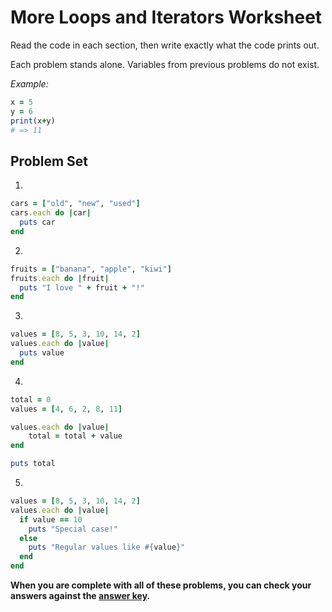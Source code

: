 # More Loops and Iterators Worksheet

Read the code in each section, then write exactly what the code prints out.

Each problem stands alone. Variables from previous problems do not exist.

*Example:*
```ruby
x = 5
y = 6
print(x+y)
# => 11
```

## Problem Set

1.
```ruby
cars = ["old", "new", "used"]
cars.each do |car|
  puts car
end
```

2.
```ruby
fruits = ["banana", "apple", "kiwi"]
fruits.each do |fruit|
  puts "I love " + fruit + "!"
end
```

3.
```ruby
values = [8, 5, 3, 10, 14, 2]
values.each do |value|
  puts value
end
```

4.
```ruby
total = 0
values = [4, 6, 2, 8, 11]

values.each do |value|
    total = total + value
end

puts total
```

5.
```ruby
values = [8, 5, 3, 10, 14, 2]
values.each do |value|
  if value == 10
    puts "Special case!"
  else
    puts "Regular values like #{value}"
  end
end
```


**When you are complete with all of these problems, you can check your answers against the [answer key](../assignments/more-loops-worksheet-answers.md).**
